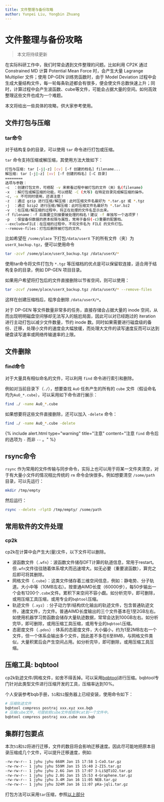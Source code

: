 ```yaml
---
title: 文件整理与备份攻略
author: Yunpei Liu, Yongbin Zhuang
---
```


# 文件整理与备份攻略

> 本文将持续更新

在实际科研工作中，我们时常会遇到文件整理的问题。比如利用 CP2K 通过 Constrained MD 计算 Potential Mean Force 时，会产生大量 Lagrange Multiplier 文件；使用 DP-GEN 训练势函数时，由于 Model Deviation 过程中会生成大量结构文件，每一轮每条轨迹都会有很多，便会使文件总数快速上升；同时，计算过程中会产生波函数、cube等文件，可能会占据大量的空间。如何高效整理这些文件也成为一个难题。

本文将给出一些具体的攻略，供大家参考使用。

## 文件打包与压缩

### tar命令

对于结构复杂的目录，可以使用 `tar` 命令进行打包或压缩。

`tar` 命令支持压缩或解压缩，其使用方法大致如下：

```bash
打包与压缩: tar [-j|-z] [cv] [-f 创建的档名] filename... 
解压缩: tar [-j|-z] [xv] [-f 创建的档名] [-C 目录]
========
选项与参数：
-c  ：创建打包文件，可搭配 -v 来察看过程中被打包的文件（夹）名(filename)
-x  ：解打包或解压缩的功能，可以搭配 -C (大写) 在特定目录完成解压缩的操作。
-c, -x 不可同时使用，还请注意！
-z  ：通过 gzip 进行压缩/解压缩：此时压缩文件名最好为 *.tar.gz 或 *.tgz
-j  ：通过 bzip2 进行压缩/解压缩：此时压缩文件名最好为 *.tar.bz2
-v  ：在压缩/解压缩的过程中，将正在处理的文件名显示出来。
-f filename：-f 后面要立刻接要被处理的档名！建议 -f 单独写一个选项罗！
-p  ：保留备份数据的原本权限与属性，常用于备份(-c)重要的配置档。
--exclude=FILE：在压缩的过程中，不将文件名为 FILE 的文件打包。
--remove-files：打包后删除被打包的文件。
```

比如希望在 `/some/place` 下打包`/data/userX` 下的所有文件（夹）为 `userX_backup.tgz`，便可以使用命令

```bash
tar -zcvf /some/place/userX_backup.tgz /data/userX/*
```

使用tar命令将文件打包为 `*.tgz` 等压缩档的优点是可以保留软连接，适合用于结构复杂的目录，例如 DP-GEN 项目目录。

如果用户希望将打包后的文件直接删除以节省空间，则可以使用：

```bash
tar -zcvf /some/place/userX_backup.tgz /data/userX/* --remove-files
```

这样在创建压缩档后，程序会删除 `/data/userX/*`。

对于 DP-GEN 等文件数量非常多的任务，直接存储会占据大量的 inode 空间，从而出现明明磁盘空间够却无法写入的尴尬局面，因此可以对已经跑过的 iteration 进行主动打包以减少文件数量，节约 inode 数。同时如果需要进行磁盘级的备份、迁移，处理小文件的速度会大幅放缓，而处理大文件的读写速度反而可以达到硬盘读写速率或网络传输速率的上限。

## 文件删除

### find命令

对于大量具有相似命名的文件，可以利用 `find` 命令进行索引和删除。

例如对当前目录下（`./`），想要查找 `AuO` 任务产生的所有的 `cube` 文件（假设命名均为`AuO_*.cube`），可以采用如下命令进行展示：

```bash
find ./ -name AuO_*.cube
```

如果想要将这些文件直接删除，还可以加入 `-delete` 命令：

```bash
find ./ -name AuO_*.cube -delete
```

{% include alert.html type="warning" title="注意" content="注意 <code>find</code> 命令后的选项为 <code>-</code> 而非 <code>--</code> 。" %}

## rsync命令

`rsync` 作为常用的文件传输与同步命令，实际上也可以用于将某一文件夹清空，对于有大量小文件的情况相比传统的 `rm` 命令会快很多。例如想要清空 `/some/path` 目录，可以先运行：

```bash
mkdir /tmp/empty
```

然后运行：

 ```bash
rsync --delete -rlptD /tmp/empty/ /some/path
 ```



## 常用软件的文件处理

### cp2k

cp2k在计算中会产生大(量)文件，以下文件可以删除。

- 波函数文件（`.wfn`）：波函数文件储存DFT计算的轨道信息，常用于restart。但`.wfn`文件往往随着体系增大而迅速增大。如无必要（重要波函数），算完之后即可将其删除。
- 网格文件（`.cube`）：这类文件储存着三维空间信息，例如：静电势、分子轨道。大小中等（10MB左右）。按普通AIMD长度（60000步），每50步输出一个会有1200个`.cube`文件。累积下来空间不容小觑。如分析完毕，即可删除，或用压缩工具压缩，或用专业的`bqbtool`压缩。
- 轨迹文件（`.xyz`）: 分子动力学/结构优化输出的轨迹文件，包含普通轨迹文件，速度文件，力文件。普通AIMD长度输出的三个文件基本在1至2GB左右。如使用机器学习势函数会储存大量轨迹数据，常常会达到100GB左右。如分析完毕，即可删除，或用压缩工具压缩，或用专业的`bqbtool`压缩。
- 态密度文件（`.pdos`）: 体系的态密度文件，大小偏小，约为1至2MB左右一个文件，但一个体系会输出多个文件，因此差不多在6至8MB，与网格文件类似，大量积累后会产生空间占用。如分析完毕，即可删除，或用压缩工具压缩。



## 压缩工具: bqbtool

cp2k轨迹文件/网格文件，如舍不得丢掉。可以采用[bqbtool](https://brehm-research.de/bqb.php)进行压缩。bqbtool专门针对此类型文件进行压缩开发的工具，压缩率达到10%。

个人安装参考bqb手册，`51`和`52`服务器上已经安装，使用命令如下：

```bash
# 压缩轨迹文件
bqbtool compress postraj xxx.xyz xxx.bqb
# 压缩cube文件, 可提前把cube文件按顺序cat到一个文件中。
bqbtool compress postraj xxx.cube xxx.bqb
```

## 集群打包要点

本次`51`和`52`将进行迁移，文件的数目将会影响迁移速度。因此尽可能地把原本目录压缩成几个文件，可以提升迁移速度，例如:

```bash
-rw-rw-r-- 1 jyhu jyhu 668M Jan 15 17:58 1-CoO.tar.gz
-rw-rw-r-- 1 jyhu jyhu 559M Jan 15 15:40 2-ZIS.tar.gz
-rw-rw-r-- 1 jyhu jyhu 2.6G Jan 15 17:07 3-LiS@TiO2.tar.gz
-rw-rw-r-- 1 jyhu jyhu 2.8G Jan 15 15:53 4-Graphene.tar.gz
-rw-rw-r-- 1 jyhu jyhu 3.4M Jan 16 11:05 NEB.tar.gz
-rw-rw-r-- 1 jyhu jyhu 324M Jan 16 11:07 pKa-jqli.tar.gz
```

打包方法可以采用`tar`压缩，参照[以上部分](#文件打包与压缩)

